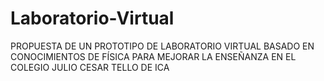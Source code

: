 # Laboratorio-Virtual
PROPUESTA DE UN PROTOTIPO DE LABORATORIO VIRTUAL BASADO EN CONOCIMIENTOS DE FÍSICA PARA MEJORAR LA ENSEÑANZA EN EL COLEGIO JULIO CESAR TELLO DE ICA
